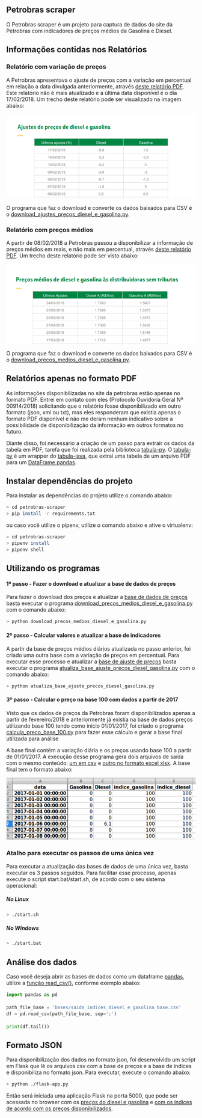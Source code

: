 Petrobras scraper
-----------------

O Petrobras scraper é um projeto para captura de dados do site da Petrobras com indicadores de preços médios da Gasolina e Diesel.

## Informações contidas nos Relatórios

### Relatório com variação de preços

A Petrobras apresentava o ajuste de preços com a variação em percentual em relação a data divulgada anteriormente, através [deste relatório PDF](http://www.petrobras.com.br/lumis/api/rest/pricegraph/report). Este relatório não é mais atualizado e a última data disponível é o dia 17/02/2018. Um trecho deste relatório pode ser visualizado na imagem abaixo:

![relatorio_ajuste_precos_example.png](https://raw.githubusercontent.com/royopa/petrobras-scraper/master/images/relatorio_ajuste_precos_example.png)

O programa que faz o download e converte os dados baixados para CSV é o [download_ajustes_precos_diesel_e_gasolina.py](https://github.com/royopa/petrobras-scraper/blob/master/download_ajustes_precos_diesel_e_gasolina.py).

### Relatório com preços médios

A partir de 08/02/2018 a Petrobras passou a disponibilizar a informação de preços médios em reais, e não mais em percentual, através [deste relatório PDF](http://www.petrobras.com.br/lumis/api/rest/pricegraphnovo/report?n=4). Um trecho deste relatório pode ser visto abaixo:

![relatorio_preco_medio_example.png](https://raw.githubusercontent.com/royopa/petrobras-scraper/master/images/relatorio_preco_medio_example.png)

O programa que faz o download e converte os dados baixados para CSV é o [download_precos_medios_diesel_e_gasolina.py](https://github.com/royopa/petrobras-scraper/blob/master/download_precos_medios_diesel_e_gasolina.py).

## Relatórios apenas no formato PDF

As informações disponibilizadas no site da petrobras estão apenas no formato PDF. Entrei em contato com eles (Protocolo Ouvidoria Geral Nº 00914/2018) solicitando que o relatório fosse disponibilizado em outro formato (json, xml ou txt), mas eles responderam que existia apenas o formato PDF disponível e não me deram nenhum indicativo sobre a possibilidade de disponibilização da informação em outros formatos no futuro.

Diante disso, foi necessário a criação de um passo para extrair os dados da tabela em PDF, tarefa que foi realizada pela biblioteca [tabula-py](https://github.com/chezou/tabula-py). O [tabula-py]((https://github.com/chezou/tabula-py)) é um wrapper do [tabula-java](https://github.com/tabulapdf/tabula-java), que extrai uma tabela de um arquivo PDF para um [DataFrame pandas](https://www.datacamp.com/community/tutorials/pandas-tutorial-dataframe-python).

## Instalar dependências do projeto

Para instalar as dependências do projeto utilize o comando abaixo:

```sh
> cd petrobras-scraper
> pip install -r requirements.txt
```

ou caso vocë utilize o pipenv, utilize o comando abaixo e ative o virtualenv:

```sh
> cd petrobras-scraper
> pipenv install
> pipenv shell
```

## Utilizando os programas

#### 1º passo - Fazer o download e atualizar a base de dados de preços

Para fazer o download dos preços e atualizar a [base de dados de preços](https://github.com/royopa/petrobras-scraper/blob/master/bases/precos_medios_diesel_e_gasolina_base.csv) basta executar o programa [download_precos_medios_diesel_e_gasolina.py](https://github.com/royopa/petrobras-scraper/blob/master/download_precos_medios_diesel_e_gasolina.py) com o comando abaixo:

```sh
> python download_precos_medios_diesel_e_gasolina.py
```

#### 2º passo - Calcular valores e atualizar a base de indicadores

A partir da base de preços médios diários atualizada no passo anterior, foi criado uma outra base com a variação de preços em percentual. Para executar esse processo e atualizar a [base de ajuste de preços](https://github.com/royopa/petrobras-scraper/blob/master/bases/indices_diesel_e_gasolina_base.csv) basta executar o programa [atualiza_base_ajuste_precos_diesel_gasolina.py](https://github.com/royopa/petrobras-scraper/blob/master/atualiza_base_ajuste_precos_diesel_gasolina.py) com o comando abaixo:

```sh
> python atualiza_base_ajuste_precos_diesel_gasolina.py
```

#### 3º passo - Calcular o preço na base 100 com dados a partir de 2017

Visto que os dados de preços da Petrobras foram disponibilizados apenas a partir de fevereiro/2018 e anteriormente já existia na base de dados preços utilizando base 100 tendo como início 01/01/2017, foi criado o programa [calcula_preco_base_100.py](https://github.com/royopa/petrobras-scraper/blob/master/calcula_preco_base_100.py) para fazer esse cálculo e gerar a base final utilizada para análise

A base final contém a variação diária e os preços usando base 100 a partir de 01/01/2017. A execução desse programa gera dois arquivos de saída com o mesmo conteúdo: [um em csv](https://github.com/royopa/petrobras-scraper/blob/master/bases/saida_indices_diesel_e_gasolina_base.csv) e [outro no formato excel xlsx](https://github.com/royopa/petrobras-scraper/blob/master/bases/saida_xlsx_indices_diesel_e_gasolina_base.csv.xlsx). A base final tem o formato abaixo:

![base_final.png](https://raw.githubusercontent.com/royopa/petrobras-scraper/master/images/base_final.png)


### Atalho para executar os passos de uma única vez

Para executar a atualização das bases de dados de uma única vez, basta executar os 3 passos seguidos. Para facilitar esse processo, apenas execute o script start.bat/start.sh, de acordo com o seu sistema operacional:

##### No Linux

```sh
> ./start.sh
```

##### No Windows

```sh
> ./start.bat
```

## Análise dos dados

Caso você deseja abrir as bases de dados como um dataframe [pandas](https://pandas.pydata.org/), utilize a [função read_csv()](https://pandas.pydata.org/pandas-docs/stable/generated/pandas.read_csv.html), conforme exemplo abaixo:

```python
import pandas as pd

path_file_base = 'bases/saida_indices_diesel_e_gasolina_base.csv'
df = pd.read_csv(path_file_base, sep=';')

print(df.tail())

```

## Formato JSON

Para disponibilização dos dados no formato json, foi desenvolvido um script em Flask que lê os arquivos csv com a base de preços e a base de índices e disponibiliza no formato json. Para executar, execute o comando abaixo:

```sh
> python ./flask-app.py
```

Então será iniciada uma aplicação Flask na porta 5000, que pode ser acessada no browser com os [preços do diesel e gasolina](http://localhost:5000/) e [com os índices de acordo com os preços disponibilizados](http://localhost:5000/indices).
